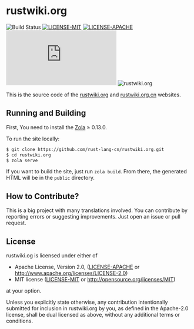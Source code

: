 # rustwiki.org

![Build Status](https://github.com/rust-lang-cn/rustwiki.org/workflows/CI/badge.svg)
[![LICENSE-MIT](https://img.shields.io/badge/license-MIT-green)](https://raw.githubusercontent.com/rust-lang-cn/rust-by-example-cn/master/LICENSE-MIT)
[![LICENSE-APACHE](https://img.shields.io/badge/license-Apache%202-blue)](https://raw.githubusercontent.com/rust-lang-cn/rust-by-example-cn/master/LICENSE-APACHE)
![GitHub last commit](https://img.shields.io/github/last-commit/rust-lang-cn/rustwiki.org?color=gold)
![rustwiki.org](https://img.shields.io/website?up_message=rustwiki.org&url=https%3A%2F%2Frustwiki.org)

This is the source code of the [rustwiki.org](https://rustwiki.org) and [rustwiki.org.cn](https://rustwiki.org.cn) websites.

## Running and Building

First, You need to install the [Zola](https://www.getzola.org/documentation/getting-started/installation/) ≥ 0.13.0.

To run the site locally:

```bash
$ git clone https://github.com/rust-lang-cn/rustwiki.org.git
$ cd rustwiki.org
$ zola serve
```

If you want to build the site, just run `zola build`. From there, the generated HTML will be in the `public` directory.

## How to Contribute?

This is a big project with many translations involved. You can contribute by
reporting errors or suggesting improvements. Just open an issue or pull request.

## License

rustwiki.og is licensed under either of

- Apache License, Version 2.0, ([LICENSE-APACHE](LICENSE-APACHE) or
   <http://www.apache.org/licenses/LICENSE-2.0>)
- MIT license ([LICENSE-MIT](LICENSE-MIT) or
   <http://opensource.org/licenses/MIT>)

at your option.

Unless you explicitly state otherwise, any contribution intentionally submitted
for inclusion in rustwiki.org by you, as defined in the Apache-2.0 license, shall be
dual licensed as above, without any additional terms or conditions.
